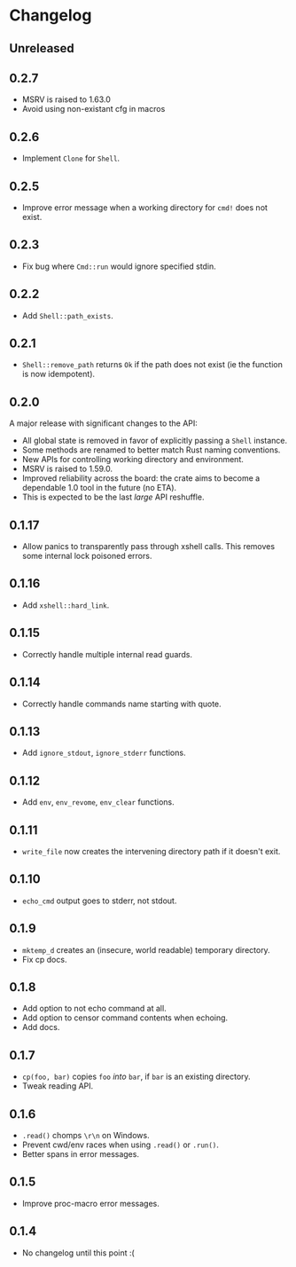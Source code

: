# Changelog

## Unreleased

## 0.2.7

- MSRV is raised to 1.63.0
- Avoid using non-existant cfg in macros

## 0.2.6

- Implement `Clone` for `Shell`.

## 0.2.5

- Improve error message when a working directory for `cmd!` does not exist.

## 0.2.3

- Fix bug where `Cmd::run` would ignore specified stdin.

## 0.2.2

- Add `Shell::path_exists`.

## 0.2.1

- `Shell::remove_path` returns `Ok` if the path does not exist (ie the function
  is now idempotent).

## 0.2.0

A major release with significant changes to the API:

- All global state is removed in favor of explicitly passing a `Shell` instance.
- Some methods are renamed to better match Rust naming conventions.
- New APIs for controlling working directory and environment.
- MSRV is raised to 1.59.0.
- Improved reliability across the board: the crate aims to become a dependable
  1.0 tool in the future (no ETA).
- This is expected to be the last *large* API reshuffle.

## 0.1.17

- Allow panics to transparently pass through xshell calls.
  This removes some internal lock poisoned errors.

## 0.1.16

- Add `xshell::hard_link`.

## 0.1.15

- Correctly handle multiple internal read guards.

## 0.1.14

- Correctly handle commands name starting with quote.

## 0.1.13

- Add `ignore_stdout`, `ignore_stderr` functions.

## 0.1.12

- Add `env`, `env_revome`, `env_clear` functions.

## 0.1.11

- `write_file` now creates the intervening directory path if it doesn't exit.

## 0.1.10

- `echo_cmd` output goes to stderr, not stdout.

## 0.1.9

- `mktemp_d` creates an (insecure, world readable) temporary directory.
- Fix cp docs.

## 0.1.8

- Add option to not echo command at all.
- Add option to censor command contents when echoing.
- Add docs.

## 0.1.7

- `cp(foo, bar)` copies `foo` _into_ `bar`, if `bar` is an existing directory.
- Tweak reading API.

## 0.1.6

- `.read()` chomps `\r\n` on Windows.
- Prevent cwd/env races when using `.read()` or `.run()`.
- Better spans in error messages.

## 0.1.5

- Improve proc-macro error messages.

## 0.1.4

- No changelog until this point :(
